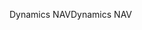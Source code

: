 <span data-ttu-id="43ee2-101">Dynamics NAV</span><span class="sxs-lookup"><span data-stu-id="43ee2-101">Dynamics NAV</span></span>